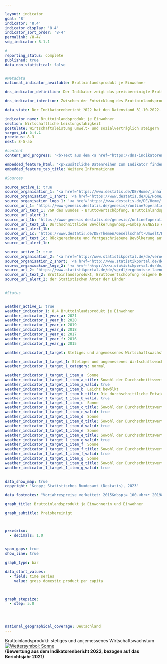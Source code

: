 ```yaml
---

layout: indicator    
goal: '8'    
indicator: '8.4'    
indicator_display: '8.4'    
indicator_sort_order: '8-4'    
permalink: /8-4/    
sdg_indicator: 8.1.1    

#
reporting_status: complete    
published: true    
data_non_statistical: false    


#Metadata    
national_indicator_available: Bruttoinlandsprodukt je Einwohner    

dns_indicator_definition: Der Indikator zeigt das preisbereinigte Bruttoinlandsprodukt (<abbr title="Bruttoinlandsprodukt" tabindex="0">BIP</abbr>) je Einwohnerin <abbr title="beziehungsweise" tabindex="0">bzw.</abbr> Einwohner in Deutschland auf Basis des Jahres 2015. Das <abbr title="Bruttoinlandsprodukt" tabindex="0">BIP</abbr> misst den Wert der im Inland erwirtschafteten Leistung; als Einwohnerinnen und Einwohner gelten dabei alle Personen, die in Deutschland ihren ständigen Wohnsitz haben.    

dns_indicator_intention: Zwischen der Entwicklung des Bruttoinlandsprodukts (<abbr title="Bruttoinlandsprodukt" tabindex="0">BIP</abbr>) und den anderen Indikatoren der Nachhaltigkeitsstrategie gibt es vielfältige Beziehungen. So spielen soziale Faktoren wie die Bevölkerungsstruktur, das Arbeitskräfteangebot, das Bildungssystem sowie der soziale Zusammenhalt in der Gesellschaft eine wichtige Rolle für die internationale Wettbewerbsfähigkeit der Wirtschaft. Das <abbr title="Bruttoinlandsprodukt" tabindex="0">BIP</abbr> gilt als wichtiger Indikator für Konjunktur und Wachstum einer Volkswirtschaft. Folglich ist das Ziel ein stetiges und angemessenes Wachstum.    

data_state: Der Indikatorenbericht 2022 hat den Datenstand 31.10.2022. Die Daten auf dieser Plattform werden regelmäßig aktualisiert, sodass online aktuellere Daten verfügbar sein können als im <a href="https://dns-indikatoren.de/publications_reports/">Indikatorenbericht 2022</a> veröffentlicht.    

indicator_name: Bruttoinlandsprodukt je Einwohner    
section: Wirtschaftliche Leistungsfähigkeit    
postulate: Wirtschaftsleistung umwelt- und sozialverträglich steigern    
target_id: 8.4.1    
previous: 8-3    
next: 8-5-ab    

#content     
content_and_progress: '<b>Text aus dem <a href="https://dns-indikatoren.de/publications_reports/">Indikatorenbericht 2022&nbsp;</a></b><br><br>Im Jahr 2021&nbsp;lag das preisbereinigte Bruttoinlandsprodukt (<abbr title="Bruttoinlandsprodukt" tabindex="0">BIP</abbr>) je Einwohnerin und Einwohner bei etwa 38&nbsp;509&nbsp;Euro und damit 2,6&nbsp;% höher als im Vorjahr. Zwischen 1991&nbsp;und 2021&nbsp;hat sich das <abbr title="Bruttoinlandsprodukt" tabindex="0">BIP</abbr> je Einwohnerin und Einwohner preisbereinigt insgesamt um 38,8&nbsp;% erhöht. Aufgrund der Corona-Pandemie sank jedoch das preisbereinigte <abbr title="Bruttoinlandsprodukt" tabindex="0">BIP</abbr> je Einwohnerin <abbr title="beziehungsweise" tabindex="0">bzw.</abbr> Einwohner im Jahr 2020&nbsp;um 3,8&nbsp;%. Nur im Jahr 2009&nbsp;brach das preisbereinigte <abbr title="Bruttoinlandsprodukt" tabindex="0">BIP</abbr> je Einwohnerin <abbr title="beziehungsweise" tabindex="0">bzw.</abbr> je Einwohner infolge der weltweiten Finanzmarkt- und Wirtschaftskrise mit einem Rückgang von 5,4&nbsp;% noch stärker ein. Mangels einer Definition von angemessenem und stetigem Wirtschaftswachstum kann lediglich die durchschnittliche jährliche Veränderung der letzten fünf Jahre betrachtet werden. Diese lag bei 0,7&nbsp;%. Der Indikator hat sich damit bei längerfristiger Betrachtung in eine positive Richtung entwickelt.<br><br>Bei Betrachtung der Ergebnisse nach Bundesländern wies Mecklenburg-Vorpommern mit rund 26&nbsp;500&nbsp;Euro das niedrigste und Hamburg mit etwa 59&nbsp;700&nbsp;Euro das höchste reale <abbr title="Bruttoinlandsprodukt" tabindex="0">BIP</abbr> je Einwohnerin und Einwohner auf.<br><br>Das <abbr title="Bruttoinlandsprodukt" tabindex="0">BIP</abbr> ist Ausdruck der gesamten im Inland entstandenen Wirtschaftsleistung einer Berichtsperiode. Dabei werden vor allem auf Märkten gehandelte sowie staatliche Waren und Dienstleistungen betrachtet. Das <abbr title="Bruttoinlandsprodukt" tabindex="0">BIP</abbr> wird vierteljährlich und jährlich vom Statistischen Bundesamt und von den Statistischen Ämtern der Länder nach international harmonisierten Regeln und Standards, wie dem Europäischen System Volkswirtschaftlicher Gesamtrechnungen (<abbr title="Europäische System Volkswirtschaftlicher Gesamtrechnungen" tabindex="0">ESVG</abbr>), ermittelt.<br><br>Das <abbr title="Bruttoinlandsprodukt" tabindex="0">BIP</abbr> ist eine zentrale Größe der Volkswirtschaftlichen Gesamtrechnungen (<abbr title="Volkswirtschaftliche Gesamtrechnungen" tabindex="0">VGR</abbr>). Die <abbr title="Volkswirtschaftliche Gesamtrechnungen" tabindex="0">VGR</abbr> sind die Zusammenfassung mehrerer Rechnungen, die das wirtschaftliche Geschehen einer Periode darstellen. Die Ergebnisse werden in Form eines geschlossenen Kontensystems ermittelt und in Tabellen dargestellt. Die Berechnungen der <abbr title="Volkswirtschaftliche Gesamtrechnungen" tabindex="0">VGR</abbr> wurden zuletzt im Rahmen ihrer General-revision 2019&nbsp;turnusmäßig überprüft und überarbeitet sowie auf das Referenzjahr 2015&nbsp;umgestellt. Für das reale <abbr title="Bruttoinlandsprodukt" tabindex="0">BIP</abbr> ergaben sich dadurch neue Veränderungsraten. Das konjunkturelle Gesamtbild hat sich durch die Revision jedoch nicht verändert.<br><br>Das <abbr title="Bruttoinlandsprodukt" tabindex="0">BIP</abbr> ist nicht dafür konzipiert, die Gesamtheit aller gesellschaftlichen Aspekte der Wohlfahrtsmessung abzubilden. Um darüber hinaus auch diese zu erfassen, bedarf es weiterer Indikatoren, die speziell für diese Zwecke konstruiert sind. Hierzu zählen unter anderem die Umweltökonomischen Gesamtrechnungen, die die Wechselbeziehungen zwischen Wirtschaft und Umwelt darstellen, oder Indikatoren wie unentgeltliche Arbeit in privaten Haushalten. Auch die Verteilung von Einkommen (und Vermögen) auf unterschiedliche Bevölkerungsgruppen wird vom <abbr title="Bruttoinlandsprodukt" tabindex="0">BIP</abbr> nicht abgebildet.<br><br>Die Veränderung von Bestandsgrößen wird beim <abbr title="Bruttoinlandsprodukt" tabindex="0">BIP</abbr> nicht erfasst&nbsp;–&nbsp;mit Ausnahme des Kapitalstocks durch die Berechnung von Investitionen und Abschreibungen. Zentrale wirtschaftliche Größen wie Bestände und Qualitäten des Humankapitals (etwa Bildung, Gesundheit), des Sozialkapitals (etwa Sicherheit, Integration) und des Naturkapitals (etwa Ressourcen, Ökosysteme) bleiben ausgeblendet. Aussagen, ob das <abbr title="Bruttoinlandsprodukt" tabindex="0">BIP</abbr> und sein Wachstum zur Kapitalerhaltung in einem umfassenden Sinn gedient haben, sind somit nicht möglich. Damit können anhand des <abbr title="Bruttoinlandsprodukt" tabindex="0">BIP</abbr> keine Aussagen zur Nachhaltigkeit des wirtschaftlichen Wachstums getroffen werden.<br><br>Basis für die Berechnung des <abbr title="Bruttoinlandsprodukt" tabindex="0">BIP</abbr> je Einwohnerin und Einwohner sind die auf den Zensus 2011&nbsp;zurückgerechneten und fortgeschriebenen durchschnittlichen Bevölkerungszahlen des Statistischen Bundesamtes.'    

embedded_feature_html: '<p>Zusätzliche Datenreihen zum Indikator finden Sie <a href="https://dnsTestEnvironment.github.io/dns-indicators/public/AddInfos/de/8_4.pdf" target="_blank" >hier</a>.</p><br><small>Hinweis: PDF-Dokumente können Sie sich (je nach Browsereinstellung) direkt in Ihrem Browser anzeigen lassen oder Sie laden das PDF-Dokument herunter und öffnen es mit einem PDF-Reader Ihrer Wahl. Eine Anleitung wie Sie für ausgewählte Browser die entsprechende Einstellung ändern können, finden Sie <a href="https://dns-indikatoren.de/guidance/">hier</a>.</small>'
embedded_feature_tab_title: Weitere Informationen    

#Sources    

source_active_1: true
source_organisation_1: '<a href="https://www.destatis.de/DE/Home/_inhalt.html" target="_blank" onclick="return confirm_alert('')>Statistisches Bundesamt</a>'
source_organisation_1_short: '<a href="https://www.destatis.de/DE/Home/_inhalt.html" target="_blank" onclick="return confirm_alert('')>Statistisches Bundesamt</a>'
source_organisation_logo_1: '<a href="https://www.destatis.de/DE/Home/_inhalt.html" target="_blank" onclick="return confirm_alert('')><img src="www.dnsTestEnvironment.github.io/dns-indicators/public/OrgImgDe/destatis.png" alt="Statistisches Bundesamt" title=" Klicken Sie hier um zur Homepage der Organisation Statistisches Bundesamt zu gelangen." style="height:60px; width:148px; border: transparent"/></a>'
source_url_1: 'https://www-genesis.destatis.de/genesis//online?operation=table&code= 81000-0001 &bypass=true&levelindex=0&levelid=1660823284613&language=de'
source_url_text_1: VGR des Bundes - Bruttowertschöpfung, Bruttoinlandsprodukt (nominal/preisbereinigt)&nbsp;–&nbsp;GENESIS online 81000-0001
source_url_alert_1: 
source_url_1b: 'https://www-genesis.destatis.de/genesis//online?operation=table&code= 12411-0040 &bypass=true&levelindex=0&levelid=1660823284613&language=de'
source_url_text_1b: Durchschnittliche Bevölkerung&nbsp;–&nbsp;GENESIS online 12411-0040
source_url_alert_1b: 
source_url_1c: 'https://www.destatis.de/DE/Themen/Gesellschaft-Umwelt/Bevoelkerung/Bevoelkerungsstand/_inhalt.html#sprg233540'
source_url_text_1c: Rückgerechnete und fortgeschriebene Bevölkerung auf Grundlage des Zensus 2011
source_url_alert_1c: 

source_active_2: true
source_organisation_2: '<a href="http://www.statistikportal.de/de/veroeffentlichungen/volkswirtschaftliche-gesamtrechnungen-der-laender" target="_blank" onclick="return confirm_alert('der Statistischen Ämter der Länder')>Statistische Ämter des Bundes und der Länder</a>'
source_organisation_2_short: '<a href="http://www.statistikportal.de/de/veroeffentlichungen/volkswirtschaftliche-gesamtrechnungen-der-laender" target="_blank" onclick="return confirm_alert('der Statistischen Ämter der Länder')>Statistische Ämter des Bundes und der Länder</a>'
source_organisation_logo_2: '<a href="http://www.statistikportal.de/de/veroeffentlichungen/volkswirtschaftliche-gesamtrechnungen-der-laender" target="_blank" onclick="return confirm_alert('der Statistischen Ämter der Länder')><img src="www.dnsTestEnvironment.github.io/dns-indicators/public/OrgImgDe/vwgdl.png" alt="Statistische Ämter des Bundes und der Länder" title=" Klicken Sie hier um zur Homepage der Organisation Statistische Ämter des Bundes und der Länder zu gelangen." style="height:60px; width:148px; border: transparent"/></a>'
source_url_2: 'https://www.statistikportal.de/de/vgrdl/ergebnisse-laenderebene/bruttoinlandsprodukt-bruttowertschoepfung'
source_url_text_2: Bruttoinlandsprodukt, Bruttowertschöpfung (eigene Berechnung auf Basis der Volkswirtschaftlichen Gesamtrechnungen)
source_url_alert_2: der Statistischen Ämter der Länder
    

#Status    


weather_active_1: true
weather_indicator_1: 8.4 Bruttoinlandsprodukt je Einwohner
weather_indicator_1_year_a: 2021
weather_indicator_1_year_b: 2020
weather_indicator_1_year_c: 2019
weather_indicator_1_year_d: 2018
weather_indicator_1_year_e: 2017
weather_indicator_1_year_f: 2016
weather_indicator_1_year_g: 2015

weather_indicator_1_target: Stetiges und angemessenes Wirtschaftswachstum

weather_indicator_1_target_1: Stetiges und angemessenes Wirtschaftswachstum
weather_indicator_1_target_1_category: normal

weather_indicator_1_target_1_item_a: Sonne
weather_indicator_1_target_1_item_a_title: Sowohl der Durchschnittswert als auch die vorangegangene jährliche Veränderung deuteten in 2021 in die richtige Richtung.
weather_indicator_1_target_1_item_a_valid: true
weather_indicator_1_target_1_item_b: Leicht bewölkt
weather_indicator_1_target_1_item_b_title: Die durchschnittliche Entwicklung zielte in 2020 in die richtige Richtung, im vorangegangenen Jahr ergab sich jedoch eine Entwicklung in die falsche Richtung oder gar keine Veränderung.
weather_indicator_1_target_1_item_b_valid: true
weather_indicator_1_target_1_item_c: Sonne
weather_indicator_1_target_1_item_c_title: Sowohl der Durchschnittswert als auch die vorangegangene jährliche Veränderung deuteten in 2019 in die richtige Richtung.
weather_indicator_1_target_1_item_c_valid: true
weather_indicator_1_target_1_item_d: Sonne
weather_indicator_1_target_1_item_d_title: Sowohl der Durchschnittswert als auch die vorangegangene jährliche Veränderung deuteten in 2018 in die richtige Richtung.
weather_indicator_1_target_1_item_d_valid: true
weather_indicator_1_target_1_item_e: Sonne
weather_indicator_1_target_1_item_e_title: Sowohl der Durchschnittswert als auch die vorangegangene jährliche Veränderung deuteten in 2017 in die richtige Richtung.
weather_indicator_1_target_1_item_e_valid: true
weather_indicator_1_target_1_item_f: Sonne
weather_indicator_1_target_1_item_f_title: Sowohl der Durchschnittswert als auch die vorangegangene jährliche Veränderung deuteten in 2016 in die richtige Richtung.
weather_indicator_1_target_1_item_f_valid: true
weather_indicator_1_target_1_item_g: Sonne
weather_indicator_1_target_1_item_g_title: Sowohl der Durchschnittswert als auch die vorangegangene jährliche Veränderung deuteten in 2015 in die richtige Richtung.
weather_indicator_1_target_1_item_g_valid: true    
    

data_show_map: true    
copyright: '&copy; Statistisches Bundesamt (Destatis), 2023'    

data_footnotes: "Vorjahrespreise verkettet: 2015&nbsp;= 100.<br>• 2019&nbsp;bis 2022&nbsp;vorläufige Daten."    

graph_title: Bruttoinlandsprodukt je Einwohnerin und Einwohner    

graph_subtitle: Preisbereinigt    

    

precision: 
  - decimals: 1.0
        

span_gaps: true    
show_line: true    

graph_type: bar    

data_start_values: 
  - field: time series
    value: gross domestic product per capita    

    

graph_stepsize: 
  - step: 5.0
        

            

national_geographical_coverage: Deutschland        
---
```



<div>
  <div class="my-header">
    <label class="default">Bruttoinlandsprodukt: stetiges und angemessenes Wirtschaftswachstum
      <a href="www.dnsTestEnvironment.github.io/dns-indicators/status"><img src="https://g205sdgs.github.io/sdg-indicators/public/Wettersymbole/Sonne.png" title="Sowohl der Durchschnittswert als auch die vorangegangene jährliche Veränderung deuteten in 2021 in die richtige Richtung." alt="Wettersymbol: Sonne"/>
      </a>
    </label>
  </div>
</div>
<div class="my-header-note">
  <label class="default"><b>(Bewertung aus dem Indikatorenbericht 2022, bezogen auf das Berichtsjahr 2021)
  </b></label>
</div>
